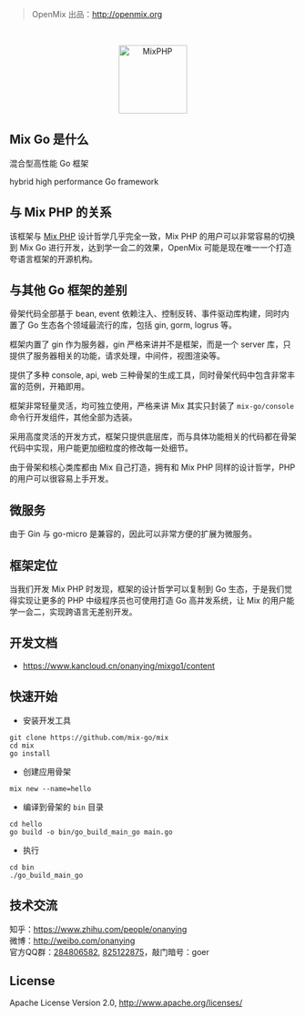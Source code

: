 > OpenMix 出品：http://openmix.org

<br>

<p align="center">
<img src="http://mixphp.cn/static/image/logo_go.png" width="120" alt="MixPHP">
</p>

## Mix Go 是什么

混合型高性能 Go 框架

hybrid high performance Go framework

## 与 Mix PHP 的关系

该框架与 [Mix PHP](https://github.com/mix-php/mix) 设计哲学几乎完全一致，Mix PHP 的用户可以非常容易的切换到 Mix Go 进行开发，达到学一会二的效果，OpenMix 可能是现在唯一一个打造夸语言框架的开源机构。

## 与其他 Go 框架的差别

骨架代码全部基于 bean, event 依赖注入、控制反转、事件驱动库构建，同时内置了 Go 生态各个领域最流行的库，包括 gin, gorm, logrus 等。

框架内置了 gin 作为服务器，gin 严格来讲并不是框架，而是一个 server 库，只提供了服务器相关的功能，请求处理，中间件，视图渲染等。

提供了多种 console, api, web 三种骨架的生成工具，同时骨架代码中包含非常丰富的范例，开箱即用。

框架非常轻量灵活，均可独立使用，严格来讲 Mix 其实只封装了 `mix-go/console` 命令行开发组件，其他全部为选装。

采用高度灵活的开发方式，框架只提供底层库，而与具体功能相关的代码都在骨架代码中实现，用户能更加细粒度的修改每一处细节。

由于骨架和核心类库都由 Mix 自己打造，拥有和 Mix PHP 同样的设计哲学，PHP 的用户可以很容易上手开发。

## 微服务

由于 Gin 与 go-micro 是兼容的，因此可以非常方便的扩展为微服务。

## 框架定位

当我们开发 Mix PHP 时发现，框架的设计哲学可以复制到 Go 生态，于是我们觉得实现让更多的 PHP 中级程序员也可使用打造 Go 高并发系统，让 Mix 的用户能学一会二，实现跨语言无差别开发。

## 开发文档

- https://www.kancloud.cn/onanying/mixgo1/content

## 快速开始

- 安装开发工具

~~~
git clone https://github.com/mix-go/mix
cd mix
go install
~~~

- 创建应用骨架

~~~
mix new --name=hello
~~~

- 编译到骨架的 `bin` 目录

~~~
cd hello
go build -o bin/go_build_main_go main.go
~~~

- 执行

~~~
cd bin
./go_build_main_go
~~~

## 技术交流

知乎：https://www.zhihu.com/people/onanying   
微博：http://weibo.com/onanying    
官方QQ群：[284806582](https://shang.qq.com/wpa/qunwpa?idkey=b3a8618d3977cda4fed2363a666b081a31d89e3d31ab164497f53b72cf49968a), [825122875](http://shang.qq.com/wpa/qunwpa?idkey=d2908b0c7095fc7ec63a2391fa4b39a8c5cb16952f6cfc3f2ce4c9726edeaf20)，敲门暗号：goer

## License

Apache License Version 2.0, http://www.apache.org/licenses/
